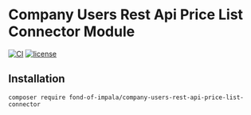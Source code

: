 # Company Users Rest Api Price List Connector Module
[![CI](https://github.com/fond-of-impala/company-users-rest-api-price-list-connector/actions/workflows/main.yml/badge.svg)](https://github.com/fond-of-impala/company-users-rest-api-price-list-connector/actions/workflows/main.yml)
[![license](https://img.shields.io/github/license/fond-of-impala/company-users-rest-api-price-list-connector.svg)](https://packagist.org/packages/fond-of-impala/company-users-rest-api-price-list-connector)

## Installation

```
composer require fond-of-impala/company-users-rest-api-price-list-connector
```
